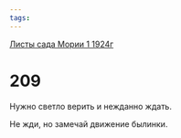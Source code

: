 ```yaml
---
tags:
---
```



[Листы сада Мории 1 1924г](/agni/1924)



# 209

Нужно светло верить и нежданно ждать.   



Не жди, но замечай движение былинки.   


